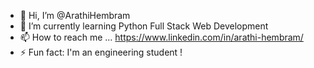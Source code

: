 - 👋 Hi, I’m @ArathiHembram
- 🌱 I’m currently learning Python Full Stack Web Development
- 📫 How to reach me ... https://www.linkedin.com/in/arathi-hembram/
- ⚡ Fun fact: I'm an engineering student !

<!---
ArathiHembram/ArathiHembram is a ✨ special ✨ repository because its `README.md` (this file) appears on your GitHub profile.
You can click the Preview link to take a look at your changes.
--->
